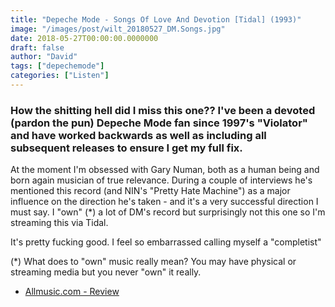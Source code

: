 ```yaml
---
title: "Depeche Mode - Songs Of Love And Devotion [Tidal] (1993)"
image: "/images/post/wilt_20180527_DM.Songs.jpg"
date: 2018-05-27T00:00:00.0000000
draft: false
author: "David"
tags: ["depechemode"]
categories: ["Listen"]
---
```

### How the shitting hell did I miss this one?? I've been a devoted (pardon the pun) Depeche Mode fan since 1997's "Violator" and have worked backwards as well as including all subsequent releases to ensure I get my full fix.  
  
At the moment I'm obsessed with Gary Numan, both as a human being and born again musician of true relevance. During a couple of interviews he's mentioned this record (and NIN's "Pretty Hate Machine") as a major influence on the direction he's taken - and it's a very successful direction I must say. I "own" (\*) a lot of DM's record but surprisingly not this one so I'm streaming this via Tidal.

 It's pretty fucking good. I feel so embarrassed calling myself a "completist"

 (\*) What does to "own" music really mean? You may have physical or streaming media but you never "own" it really.

-  [Allmusic.com - Review](https://www.allmusic.com/album/songs-of-faith-and-devotion-mw0000618113)